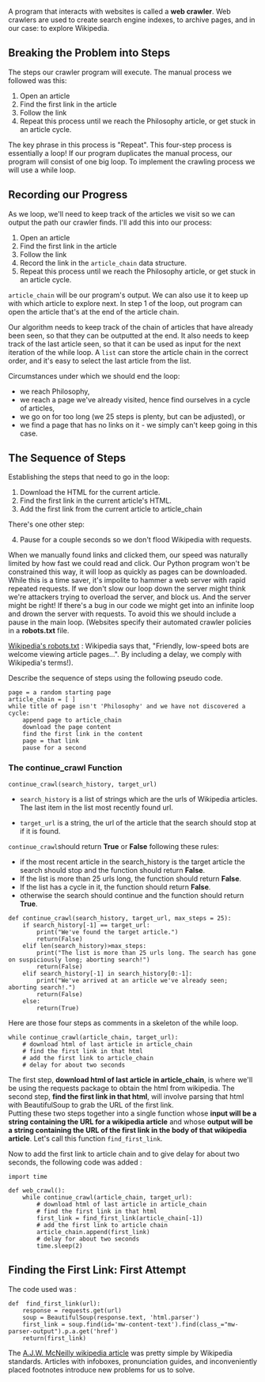 A program that interacts with websites is called a __web crawler__. Web crawlers are used to create search engine indexes, to archive pages, and in our case: to explore Wikipedia. 

## Breaking the Problem into Steps
The steps our crawler program will execute. The manual process we followed was this:

1. Open an article
2. Find the first link in the article
3. Follow the link
4. Repeat this process until we reach the Philosophy article, or get stuck in an article cycle.

The key phrase in this process is "Repeat". This four-step process is essentially a loop! If our program duplicates the manual process, our program will consist of one big loop. To implement the crawling process we will use a while loop.

## Recording our Progress
As we loop, we'll need to keep track of the articles we visit so we can output the path our crawler finds. I'll add this into our process:

1. Open an article
2. Find the first link in the article
3. Follow the link
4. Record the link in the ```article_chain``` data structure.
5. Repeat this process until we reach the Philosophy article, or get stuck in an article cycle.


```article_chain``` will be our program's output. We can also use it to keep up with which article to explore next. In step 1 of the loop, out program can open the article that's at the end of the article chain.  

Our algorithm needs to keep track of the chain of articles that have already been seen, so that they can be outputted at the end. It also needs to keep track of the last article seen, so that it can be used as input for the next iteration of the while loop.
A ```list``` can store the article chain in the correct order, and it's easy to select the last article from the list.


Circumstances under which we should end the loop:

- we reach Philosophy,
- we reach a page we've already visited, hence find ourselves in a cycle of articles,
- we go on for too long (we 25 steps is plenty, but can be adjusted), or
- we find a page that has no links on it - we simply can't keep going in this case.

## The Sequence of Steps
Establishing the steps that need to go in the loop:

1. Download the HTML for the current article.
2. Find the first link in the current article's HTML.
3. Add the first link from the current article to article_chain

There's one other step:

4. Pause for a couple seconds so we don't flood Wikipedia with requests.

When we manually found links and clicked them, our speed was naturally limited by how fast we could read and click. Our Python program won't be constrained this way, it will loop as quickly as pages can be downloaded. While this is a time saver, it's impolite to hammer a web server with rapid repeated requests. If we don't slow our loop down the server might think we're attackers trying to overload the server, and block us. And the server might be right! If there's a bug in our code we might get into an infinite loop and drown the server with requests. To avoid this we should include a pause in the main loop. (Websites specify their automated crawler policies in a __robots.txt__ file.

[Wikipedia's robots.txt](https://en.wikipedia.org/robots.txt) : Wikipedia says that, "Friendly, low-speed bots are welcome viewing article pages…". By including a delay, we comply with Wikipedia's terms!).


Describe the sequence of steps using the following pseudo code.
```
page = a random starting page  
article_chain = [ ]  
while title of page isn't 'Philosophy' and we have not discovered a cycle:  
    append page to article_chain  
    download the page content  
    find the first link in the content  
    page = that link  
    pause for a second  

```

### The continue_crawl Function

```continue_crawl(search_history, target_url)```

- ```search_history``` is a list of strings which are the urls of Wikipedia articles. The last item in the list most recently found url.  

- ```target_url``` is a string, the url of the article that the search should stop at if it is found.

```continue_crawl```should return __True__ or __False__ following these rules:

- if the most recent article in the search_history is the target article the search should stop and the function should return __False__.
- If the list is more than 25 urls long, the function should return __False__.
- If the list has a cycle in it, the function should return __False__.
- otherwise the search should continue and the function should return __True__.

```{py}
def continue_crawl(search_history, target_url, max_steps = 25):
    if search_history[-1] == target_url:
        print("We've found the target article.")
        return(False)
    elif len(search_history)>max_steps:
        print("The list is more than 25 urls long. The search has gone on suspiciously long; aborting search!")
        return(False)
    elif search_history[-1] in search_history[0:-1]:
        print("We've arrived at an article we've already seen; aborting search!.")
        return(False)
    else:
        return(True)

```

Here are those four steps as comments in a skeleton of the while loop.

```
while continue_crawl(article_chain, target_url): 
    # download html of last article in article_chain
    # find the first link in that html
    # add the first link to article_chain
    # delay for about two seconds
```

The first step, __download html of last article in article_chain__, is where we'll be using the requests package to obtain the html from wikipedia. The second step, __find the first link in that html__, will involve parsing that html with BeautifulSoup to grab the URL of the first link.  
Putting these two steps together into a single function whose __input will be a string containing the URL for a wikipedia article__ and whose __output will be a string containing the URL of the first link in the body of that wikipedia article__. Let's call this function ```find_first_link```.

Now to add the first link to article chain and to give delay for about two seconds, the following code was added :

```{py}
import time

def web_crawl():
    while continue_crawl(article_chain, target_url): 
        # download html of last article in article_chain
        # find the first link in that html
        first_link = find_first_link(article_chain[-1])
        # add the first link to article chain
        article_chain.append(first_link)
        # delay for about two seconds
        time.sleep(2)
```

## Finding the First Link: First Attempt
The code used was :

```{py}
def  find_first_link(url):
    response = requests.get(url)
    soup = BeautifulSoup(response.text, 'html.parser')
    first_link = soup.find(id='mw-content-text').find(class_="mw-parser-output").p.a.get('href')
    return(first_link)
```

The [A.J.W. McNeilly wikipedia article](https://en.wikipedia.org/wiki/A.J.W._McNeilly) was pretty simple by Wikipedia standards. Articles with infoboxes, pronunciation guides, and inconveniently placed footnotes introduce new problems for us to solve.






